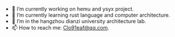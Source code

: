 - 🔭 I’m currently working on hemu and ysyx project.
- 🌱 I’m currently learning rust language and computer architecture.
- 👯 I’m in the hangzhou dianzi university architecture lab.
- 📫 How to reach me: Clo91eaf@qq.com.

